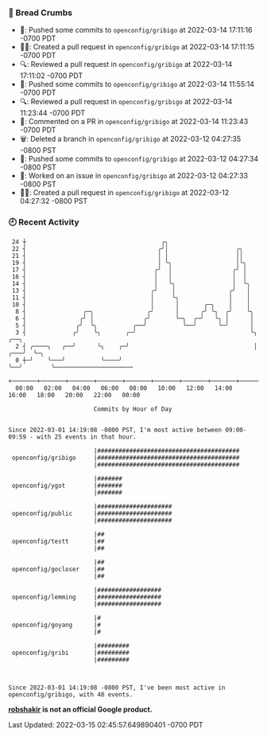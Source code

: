 ### 🍞 Bread Crumbs

 * 🚢: Pushed some commits to `openconfig/gribigo` at 2022-03-14 17:11:16 -0700 PDT
 * ✍🏼: Created a pull request in `openconfig/gribigo` at 2022-03-14 17:11:15 -0700 PDT
 * 🔍: Reviewed a pull request in  `openconfig/gribigo` at 2022-03-14 17:11:02 -0700 PDT
 * 🚢: Pushed some commits to `openconfig/gribigo` at 2022-03-14 11:55:14 -0700 PDT
 * 🔍: Reviewed a pull request in  `openconfig/gribigo` at 2022-03-14 11:23:44 -0700 PDT
 * 💬: Commented on a PR in  `openconfig/gribigo` at 2022-03-14 11:23:43 -0700 PDT
 * 🗑: Deleted a branch in `openconfig/gribigo` at 2022-03-12 04:27:35 -0800 PST
 * 🚢: Pushed some commits to `openconfig/gribigo` at 2022-03-12 04:27:34 -0800 PST
 * 👀: Worked on an issue in `openconfig/gribigo` at 2022-03-12 04:27:33 -0800 PST
 * ✍🏼: Created a pull request in `openconfig/gribigo` at 2022-03-12 04:27:32 -0800 PST

### 🕘 Recent Activity
```
 24 ┼                                      ╭╮
 22 ┤                                     ╭╯│                   ╭╮
 21 ┤                                     │ │                   ││
 19 ┤                                     │ ╰╮                  │╰╮
 17 ┤                                    ╭╯  │                 ╭╯ │
 16 ┤                                    │   │                 │  │
 14 ┤                                    │   ╰╮                │  ╰╮
 13 ┤                                   ╭╯    │               ╭╯   │
 11 ┤                                   │     ╰╮              │    │
 10 ┤                                   │      │       ╭─╮    │    │
  8 ┤                ╭─╮               ╭╯      │      ╭╯ ╰╮  ╭╯    ╰╮
  6 ┤               ╭╯ │              ╭╯       ╰─╮  ╭─╯   ╰╮ │      │
  5 ┤              ╭╯  ╰╮          ╭──╯          ╰──╯      ╰─╯      │
  3 ┤             ╭╯    ╰╮       ╭─╯                                ╰╮      ╭──╮
  2 ┤ ╭────╮   ╭──╯      ╰╮    ╭─╯                                   │  ╭───╯  ╰─╮
  0 ┼─╯    ╰───╯          ╰────╯                                     ╰──╯        ╰──────────────────────
    +───────+───────+───────+───────+───────+───────+───────+───────+───────+───────+───────+───────+────
  00:00   02:00   04:00   06:00   08:00   10:00   12:00   14:00   16:00   18:00   20:00   22:00   00:00   

						Commits by Hour of Day


Since 2022-03-01 14:19:08 -0800 PST, I'm most active between 09:00-09:59 - with 25 events in that hour.

```



```
                        |########################################
 openconfig/gribigo     |########################################
                        |########################################

                        |#######
 openconfig/ygot        |#######
                        |#######

                        |#####################
 openconfig/public      |#####################
                        |#####################

                        |##
 openconfig/testt       |##
                        |##

                        |##
 openconfig/gocloser    |##
                        |##

                        |##################
 openconfig/lemming     |##################
                        |##################

                        |#
 openconfig/goyang      |#
                        |#

                        |#########
 openconfig/gribi       |#########
                        |#########



Since 2022-03-01 14:19:08 -0800 PST, I've been most active in openconfig/gribigo, with 40 events.

```
**[robshakir](mailto:robjs@google.com) is not an official Google product.**  


Last Updated: 2022-03-15 02:45:57.649890401 -0700 PDT
